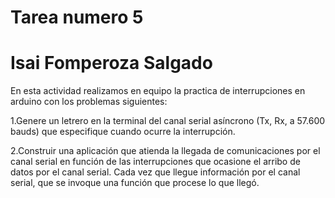 # Tarea numero 5
# Isai Fomperoza Salgado

En esta actividad realizamos en equipo la practica de interrupciones en arduino con los problemas siguientes:

1.Genere un letrero en la terminal del canal serial asíncrono (Tx, Rx, a 57.600 bauds) que especifique cuando ocurre la interrupción.

2.Construir una aplicación que atienda la llegada de comunicaciones por el canal serial en función de las interrupciones que ocasione el arribo de datos por el canal serial. Cada vez que llegue información por el canal serial, que se invoque una función que procese lo que llegó.
